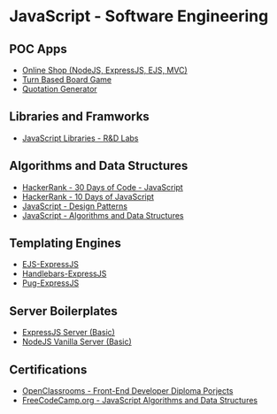 # JavaScript - Software Engineering

## POC Apps
* [Online Shop (NodeJS, ExpressJS, EJS, MVC)](https://github.com/paulAlexSerban/Online-Shop)
* [Turn Based Board Game]()
* [Quotation Generator]()

## Libraries and Framworks
* [JavaScript Libraries - R&D Labs](https://github.com/paulAlexSerban/JavaScript-Libraries---RnD-Labs)

## Algorithms and Data Structures
* [HackerRank - 30 Days of Code - JavaScript](https://github.com/paulAlexSerban/HackerRank---30-Days-of-Code---JavaScript)
* [HackerRank - 10 Days of JavaScript](https://github.com/paulAlexSerban/HackerRank---JavaScript-10-Days-of-Code)
* [JavaScript - Design Patterns](https://github.com/paulAlexSerban/JavaScript---Design-Patterns)
* [JavaScript - Algorithms and Data Structures](https://github.com/paulAlexSerban/JavaScript---Algorithms-and-Data-Structures)

## Templating Engines
* [EJS-ExpressJS](https://github.com/paulAlexSerban/EJS-ExpressJS)
* [Handlebars-ExpressJS](https://github.com/paulAlexSerban/Handlebars-ExpressJS)
* [Pug-ExpressJS](https://github.com/paulAlexSerban/Pug-ExpressJS)

## Server Boilerplates
* [ExpressJS Server (Basic)](https://github.com/paulAlexSerban/Basic-ExpressJS-Server---NodeJS)
* [NodeJS Vanilla Server (Basic)](https://github.com/paulAlexSerban/NodeJS-Basic-Vanilla-Server)

## Certifications
* [OpenClassrooms - Front-End Developer Diploma Porjects](https://github.com/paulAlexSerban/OpenClassrooms-FrontEnd-Developer-Diploma-Projects)
* [FreeCodeCamp.org - JavaScript Algorithms and Data Structures]()
